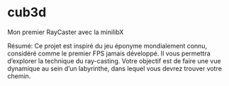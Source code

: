 # cub3d
Mon premier RayCaster avec la minilibX

Résumé: Ce projet est inspiré du jeu éponyme mondialement connu, considéré comme
le premier FPS jamais développé. Il vous permettra d’explorer la technique du
ray-casting. Votre objectif est de faire une vue dynamique au sein d’un labyrinthe, dans
lequel vous devrez trouver votre chemin.

